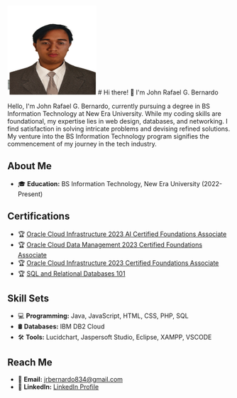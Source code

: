 <img src="Untitled design (2).png" width="200" height="200"> 
# Hi there! 👋 I'm John Rafael G. Bernardo

Hello, I'm John Rafael G. Bernardo, currently pursuing a degree in BS Information Technology at New Era University. While my coding skills are foundational, my expertise lies in web design, databases, and networking. I find satisfaction in solving intricate problems and devising refined solutions. My venture into the BS Information Technology program signifies the commencement of my journey in the tech industry.

## About Me


- 🎓 **Education:** BS Information Technology, New Era University (2022-Present)

## Certifications

- 🏆 [Oracle Cloud Infrastructure 2023 AI Certified Foundations Associate](https://catalog-education.oracle.com/pls/certview/sharebadge?id=336B473156897BBADCE29F93D925176DEA87FC447F9105C89A735777E684CAFF&fbclid=IwAR37tcZSYD-GN6QauvDrT0LqJyCjp9v2yWywnhNrK2kvVBmLuMXdTq9yXik)
- 🏆 [Oracle Cloud Data Management 2023 Certified Foundations Associate](https://catalog-education.oracle.com/pls/certview/sharebadge?id=9DDC04B29E8FD345251656B6B37B7D892053A7913514372636148F164A9C501C&fbclid=IwAR14E8NVwOPv6yu7xhgJ-T0uf_leM4FhN0T7k6lbSCGQv-HLYQ96MjN5X-Y)
- 🏆 [Oracle Cloud Infrastructure 2023 Certified Foundations Associate](https://catalog-education.oracle.com/pls/certview/sharebadge?id=94DA7A232AA381D1BD6AC7E7E1055394B653FE6AEFA91441958580FC7B7DF20B)
- 🏆 [SQL and Relational Databases 101](https://courses.cognitiveclass.ai/certificates/84bb449cb0f84b99a6e6e66cd35c6403)

## Skill Sets

- 💻 **Programming:** Java, JavaScript, HTML, CSS, PHP, SQL
- 🛢️ **Databases:** IBM DB2 Cloud
- 🛠️ **Tools:** Lucidchart, Jaspersoft Studio, Eclipse, XAMPP, VSCODE

## Reach Me

- 📧 **Email:** jrbernardo834@gmail.com
- 💼 **LinkedIn:** [LinkedIn Profile](www.linkedin.com/in/john-rafael-bernardo-a32272290)
